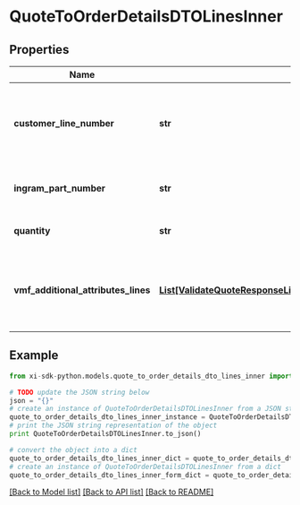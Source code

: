 # QuoteToOrderDetailsDTOLinesInner


## Properties

Name | Type | Description | Notes
------------ | ------------- | ------------- | -------------
**customer_line_number** | **str** | The reseller&#39;s line item number for reference in their system. | [optional] 
**ingram_part_number** | **str** | Unique IngramMicro part number. | [optional] 
**quantity** | **str** | The quantity of the line item. | [optional] 
**vmf_additional_attributes_lines** | [**List[ValidateQuoteResponseLinesInnerVmfAdditionalAttributesLinesInner]**](ValidateQuoteResponseLinesInnerVmfAdditionalAttributesLinesInner.md) | The object containing the list of fields required at a line level by the vendor. | [optional] 

## Example

```python
from xi-sdk-python.models.quote_to_order_details_dto_lines_inner import QuoteToOrderDetailsDTOLinesInner

# TODO update the JSON string below
json = "{}"
# create an instance of QuoteToOrderDetailsDTOLinesInner from a JSON string
quote_to_order_details_dto_lines_inner_instance = QuoteToOrderDetailsDTOLinesInner.from_json(json)
# print the JSON string representation of the object
print QuoteToOrderDetailsDTOLinesInner.to_json()

# convert the object into a dict
quote_to_order_details_dto_lines_inner_dict = quote_to_order_details_dto_lines_inner_instance.to_dict()
# create an instance of QuoteToOrderDetailsDTOLinesInner from a dict
quote_to_order_details_dto_lines_inner_form_dict = quote_to_order_details_dto_lines_inner.from_dict(quote_to_order_details_dto_lines_inner_dict)
```
[[Back to Model list]](../README.md#documentation-for-models) [[Back to API list]](../README.md#documentation-for-api-endpoints) [[Back to README]](../README.md)


